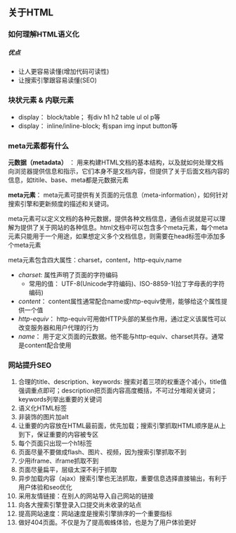 ## 关于HTML

### 如何理解HTML语义化

##### 优点
- 让人更容易读懂(增加代码可读性)
- 让搜索引擎跟容易读懂(SEO)


### 块状元素 & 内联元素

- display： block/table； 有div h1 h2 table ul ol p等
- display： inline/inline-block; 有span img input button等

 
### meta元素都有什么

**元数据（metadata）** ： 用来构建HTML文档的基本结构，以及就如何处理文档向浏览器提供信息和指示，它们本身不是文档内容，但提供了关于后面文档内容的信息，如titile、base、meta都是元数据元素

**meta元素**： meta元素可提供有关页面的元信息（meta-information），如何针对搜索引擎和更新频度的描述和关键词。

meta元素可以定义文档的各种元数据，提供各种文档信息，通俗点说就是可以理解为提供了关于网站的各种信息。html文档中可以包含多个meta元素，每个meta元素只能用于一个用途，如果想定义多个文档信息，则需要在head标签中添加多个meta元素

meta元素包含四大属性：charset，content，http-equiv,name

- *charset*: 属性声明了页面的字符编码 
   - 常用的值： UTF-8(Unicode字符编码)、ISO-8859-1(拉丁字母表的字符编码)
- *content*： content属性通常配合name或http-equiv使用，能够给这个属性提供一个值
- *http-equiv*： http-equiv可用做HTTP头部的某些作用，通过定义该属性可以改变服务器和用户代理的行为
- *name*： 用于定义页面的元数据。他不能与http-equiv、charset共存。通常是content配合使用

### 网站提升SEO

1.  合理的title、description、keywords: 搜索对着三项的权重逐个减小，title值强调重点即可；description把页面内容高度概括，不可过分堆砌关键词；keywords列举出重要的关键词
2. 语义化HTML标签
3. 非装饰的图片加alt
4. 让重要的内容放在HTML最前面，优先加载；搜索引擎抓取HTML顺序是从上到下，保证重要的内容被专区
5. 每个页面只出现一个h1标签
6. 页面尽量不要做成flash、图片、视频，因为搜索引擎抓取不到
7. 少用iframe、iframe抓取不到
8. 页面尽量扁平，层级太深不利于抓取
9. 异步加载内容（ajax）搜索引擎也无法抓取，重要信息选择直接输出，有利于用户体验和seo优化
10. 采用友情链接：在别人的网站导入自己网站的链接
11. 向各大搜索引擎登录入口提交尚未收录的站点
12. 提高网站速度：网站速度是搜索引擎排序的一个重要指标
13. 做好404页面。不仅是为了提高蜘蛛体验，也是为了用户体验更好


 






